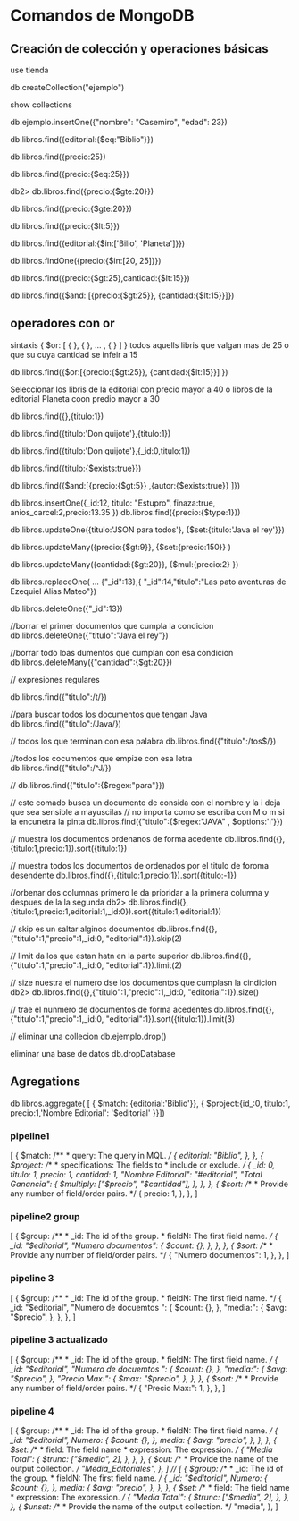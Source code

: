 # Comandos de MongoDB

## Creación de colección y operaciones básicas

use tienda 

db.createCollection("ejemplo")

show collections

db.ejemplo.insertOne({"nombre": "Casemiro", "edad": 23})


db.libros.find({editorial:{$eq:"Biblio"}})

db.libros.find({precio:25})

db.libros.find({precio:{$eq:25}})


db2> db.libros.find({precio:{$gte:20}})

db.libros.find({precio:{$gte:20}})

db.libros.find({precio:{$lt:5}})

db.libros.find({editorial:{$in:['Bilio', 'Planeta']}})

db.libros.findOne({precio:{$in:[20, 25]}})

db.libros.find({precio:{$gt:25},cantidad:{$lt:15}})


db.libros.find({$and: [{precio:{$gt:25}}, {cantidad:{$lt:15}}]})



## operadores con or
sintaxis { $or: [ { <expression1> }, { <expression2> }, ... , { <expressionN> } ] }
todos aquells libris que valgan mas de 25 o que su cuya cantidad se infeir a 15

db.libros.find({$or:[{precio:{$gt:25}}, {cantidad:{$lt:15}}] })

Seleccionar los libris de la editorial con precio mayor a 40 
o libros de la editorial Planeta coon predio mayor a 30

db.libros.find({},{titulo:1})

db.libros.find({titulo:'Don quijote'},{titulo:1})

db.libros.find({titulo:'Don quijote'},{_id:0,titulo:1})

db.libros.find({titulo:{$exists:true}})

db.libros.find({$and:[{precio:{$gt:5}} ,{autor:{$exists:true}} ]})

db.libros.insertOne({_id:12, titulo: "Estupro", finaza:true, anios_carcel:2,precio:13.35 })
db.libros.find({precio:{$type:1}})

db.libros.updateOne({titulo:'JSON para todos'}, {$set:{titulo:'Java el rey'}})

db.libros.updateMany({precio:{$gt:9}}, {$set:{precio:150}} )

db.libros.updateMany({cantidad:{$gt:20}}, {$mul:{precio:2} })

db.libros.replaceOne(
... {"_id":13},{ "_id":14,"titulo":"Las pato aventuras de Ezequiel Alias Mateo"})

db.libros.deleteOne({"_id":13})

//borrar el primer documentos que cumpla la condicion
db.libros.deleteOne({"titulo":"Java el rey"})

//borrar todo loas dumentos que cumplan con esa condicion
db.libros.deleteMany({"cantidad":{$gt:20}})

// expresiones regulares

db.libros.find({"titulo":/t/})

//para buscar todos los documentos que tengan Java
db.libros.find({"titulo":/Java/})

// todos los que terminan con esa palabra
db.libros.find({"titulo":/tos$/})


//todos los cocumentos que empize con esa letra
db.libros.find({"titulo":/^J/})


//
db.libros.find({"titulo":{$regex:"para"}})

// este comado busca un documento de consida con el  nombre y la i deja que sea sensible a mayuscilas
// no importa como se escriba con M o m si la encunetra la  pinta
db.libros.find({"titulo":{$regex:"JAVA" , $options:'i'}})

// muestra los documentos ordenanos de forma acedente
db.libros.find({},{titulo:1,precio:1}).sort({titulo:1})


// muestra todos los documentos de  ordenados por el titulo de foroma desendente
db.libros.find({},{titulo:1,precio:1}).sort({titulo:-1})

//orbenar dos columnas primero le da prioridar a la primera columna y despues de la la segunda
db2> db.libros.find({},{titulo:1,precio:1,editorial:1,_id:0}).sort({titulo:1,editorial:1})

// skip es un saltar alginos documentos
db.libros.find({},{"titulo":1,"precio":1,_id:0, "editorial":1}).skip(2)

// limit da los que estan hatn en la parte superior
db.libros.find({},{"titulo":1,"precio":1,_id:0, "editorial":1}).limit(2)

// size nuestra el numero dse los documentos que cumplasn la cindicion
db2> db.libros.find({},{"titulo":1,"precio":1,_id:0, "editorial":1}).size()


// trae  el nunmero de documentos de forma acedentes
db.libros.find({},{"titulo":1,"precio":1,_id:0, "editorial":1}).sort({titulo:1}).limit(3)

// eliminar una collecion
db.ejemplo.drop()

eliminar una base de datos
db.dropDatabase

## Agregations 

db.libros.aggregate( [ { $match: {editorial:'Biblio'}}, { $project:{id_:0, titulo:1, precio:1,'Nombre Editorial': '$editorial' }}])

### pipeline1
[
    {
      $match:
        /**
         * query: The query in MQL.
         */
        {
          editorial: "Biblio",
        },
    },
    {
      $project:
        /**
         * specifications: The fields to
         *   include or exclude.
         */
        {
          _id: 0,
          titulo: 1,
          precio: 1,
          cantidad: 1,
          "Nombre Editorial": "#editorial",
          "Total Ganancia": {
            $multiply: ["$precio", "$cantidad"],
          },
        },
    },
    {
      $sort:
        /**
         * Provide any number of field/order pairs.
         */
        {
          precio: 1,
        },
    },
  ]
  ### pipeline2 group
  [
    {
      $group:
        /**
         * _id: The id of the group.
         * fieldN: The first field name.
         */
        {
          _id: "$editorial",
          "Numero documentos": {
            $count: {},
          },
        },
    },
    {
      $sort:
        /**
         * Provide any number of field/order pairs.
         */
        {
          "Numero documentos": 1,
        },
    },
  ]

  ### pipeline 3
  [
    {
      $group:
        /**
         * _id: The id of the group.
         * fieldN: The first field name.
         */
        {
          _id: "$editorial",
          "Numero de docuemtos ": {
            $count: {},
          },
          "media:": {
            $avg: "$precio",
          },
        },
    },
  ]
  ### pipeline 3 actualizado
  [
    {
      $group:
        /**
         * _id: The id of the group.
         * fieldN: The first field name.
         */
        {
          _id: "$editorial",
          "Numero de docuemtos ": {
            $count: {},
          },
          "media:": {
            $avg: "$precio",
          },
          "Precio Max:": {
            $max: "$precio",
          },
        },
    },
    {
      $sort:
        /**
         * Provide any number of field/order pairs.
         */
        {
          "Precio Max:": 1,
        },
    },
  ]


  ### pipeline 4
  [
    {
      $group:
        /**
         * _id: The id of the group.
         * fieldN: The first field name.
         */
        {
          _id: "$editorial",
          Numero: {
            $count: {},
          },
          media: {
            $avg: "precio",
          },
        },
    },
    {
      $set:
        /**
         * field: The field name
         * expression: The expression.
         */
        {
          "Media Total": {
            $trunc: ["$media", 2],
          },
        },
    },
    {
      $out:
        /**
         * Provide the name of the output collection.
         */
        "Media_Editoriales",
    },
  ]
  // 
  [
    {
      $group:
        /**
         * _id: The id of the group.
         * fieldN: The first field name.
         */
        {
          _id: "$editorial",
          Numero: {
            $count: {},
          },
          media: {
            $avg: "precio",
          },
        },
    },
    {
      $set:
        /**
         * field: The field name
         * expression: The expression.
         */
        {
          "Media Total": {
            $trunc: ["$media", 2],
          },
        },
    },
    {
      $unset:
        /**
         * Provide the name of the output collection.
         */
        "media",
    },
  ]